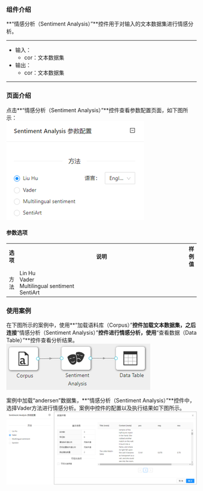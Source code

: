 ### 组件介绍
**“情感分析（Sentiment Analysis）”**控件用于对输入的文本数据集进行情感分析。
<hr/>

- 输入：
  - cor：文本数据集
- 输出：
  - cor：文本数据集
<hr/>

### 页面介绍
点击**“情感分析（Sentiment Analysis）”**控件查看参数配置页面，如下图所示：  
[![](/img/aistudio/text-mining/sentiment-analysis/param.png)](/img/aistudio/text-mining/sentiment-analysis/param.png)

#### 参数选项
<table>
  <tr>
    <th>选项</th>
    <th width="650">说明</th>
    <th>样例值</th>
  </tr>
  <tr>
      <td>方法</td> 
      <td>
      Lin Hu <br/>
      Vader <br/>
      Multilingual sentiment <br/>
      SentiArt
      </td> 
      <td></td>
  </tr>
</table>

### 使用案例
在下图所示的案例中，使用**“加载语料库（Corpus）”**控件加载文本数据集，之后连接**“情感分析（Sentiment Analysis）”**控件进行情感分析，使用**“查看数据（Data Table）”**控件查看分析结果。  
![workflow](/img/aistudio/text-mining/sentiment-analysis/workflow.png)

案例中加载“andersen”数据集，**“情感分析（Sentiment Analysis）”**控件中，选择Vader方法进行情感分析。案例中控件的配置以及执行结果如下图所示。
[![](/img/aistudio/text-mining/sentiment-analysis/workflow-result.png)](/img/aistudio/text-mining/sentiment-analysis/workflow-result.png)
